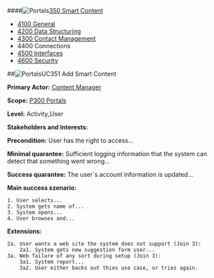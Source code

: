 ####![Portals](https://raw.github.com/massiveart/sulu-docs/master/system-specification/images/package-white.png)[350 Smart Content](https://github.com/massiveart/sulu-docs/tree/master/system-requirements/400-contacts "400 CONTACTS")

* [4100 General](https://github.com/massiveart/sulu-docs/tree/master/system-requirements/400-contacts/general.md "4100 General")
* [4200 Data Structuring](https://github.com/massiveart/sulu-docs/tree/master/system-requirements/400-contacts/data-structuring.md "4200 Data Structuring")
* [4300 Contact Management](https://github.com/massiveart/sulu-docs/tree/master/system-requirements/400-contacts/contact-management.md "4300 Contact Management")
* 4400 Connections
* [4500 Interfaces](https://github.com/massiveart/sulu-docs/tree/master/system-requirements/400-contacts/interfaces.md "4500 Interfaces")
* [4600 Security](https://github.com/massiveart/sulu-docs/tree/master/system-requirements/400-contacts/security.md "4600 Security")

##![Portals](https://raw.github.com/massiveart/sulu-docs/master/system-requirements/images/portals.png)UC351 Add Smart Content

**Primary Actor:** [Content Manager](https://github.com/massiveart/sulu-docs/tree/master/system-specification/actors.md "Actors") 

**Scope:** [P300 Portals](https://github.com/massiveart/sulu-docs/tree/master/system-specification/p300 "P300 Portals") 

**Level:** Activity_User

**Stakeholders and Interests:**





**Precondition:** User has the right to access…

**Minimal quarantee:** Sufficient logging information that the system can detect that something went wrong…

**Success quarantee:** The user´s account information is updated…

**Main success szenario:** 

	1. User selects...
	2. System gets name of...
	3. System opens...
	4. User browses and...

**Extensions:**

	2a. User wants a web site the system does not support (Join 3):
		2a1. System gets new suggestion form user...
	3a. Web failure of any sort during setup (Join 3):
		3a1. System report...
		3a2. User either backs out thies use case, or tries again.
